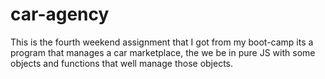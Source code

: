 # car-agency
This is the fourth  weekend assignment  that I got from my boot-camp its a  program that manages a car marketplace, the we be in pure JS with some objects and functions that well manage those objects. 
